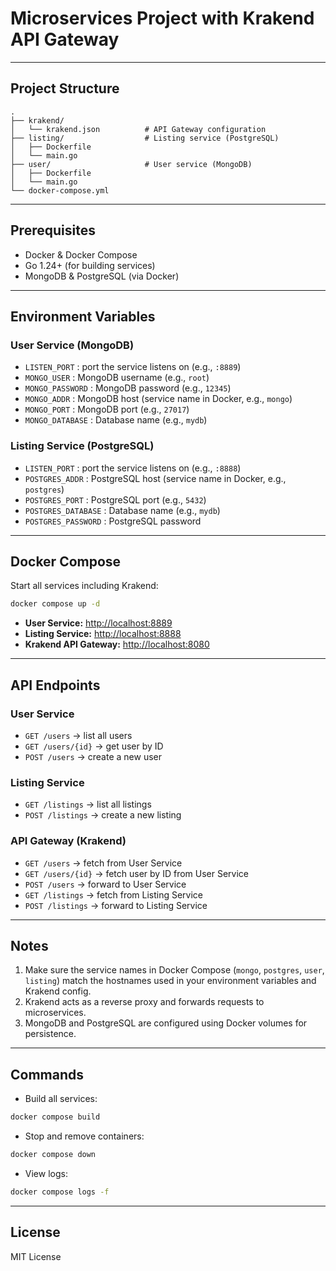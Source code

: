 # Microservices Project with Krakend API Gateway

---

## Project Structure

```
.
├── krakend/
│   └── krakend.json          # API Gateway configuration
├── listing/                  # Listing service (PostgreSQL)
│   ├── Dockerfile
│   └── main.go
├── user/                     # User service (MongoDB)
│   ├── Dockerfile
│   └── main.go
└── docker-compose.yml
```

---

## Prerequisites

* Docker & Docker Compose
* Go 1.24+ (for building services)
* MongoDB & PostgreSQL (via Docker)

---

## Environment Variables

### User Service (MongoDB)

* `LISTEN_PORT` : port the service listens on (e.g., `:8889`)
* `MONGO_USER` : MongoDB username (e.g., `root`)
* `MONGO_PASSWORD` : MongoDB password (e.g., `12345`)
* `MONGO_ADDR` : MongoDB host (service name in Docker, e.g., `mongo`)
* `MONGO_PORT` : MongoDB port (e.g., `27017`)
* `MONGO_DATABASE` : Database name (e.g., `mydb`)

### Listing Service (PostgreSQL)

* `LISTEN_PORT` : port the service listens on (e.g., `:8888`)
* `POSTGRES_ADDR` : PostgreSQL host (service name in Docker, e.g., `postgres`)
* `POSTGRES_PORT` : PostgreSQL port (e.g., `5432`)
* `POSTGRES_DATABASE` : Database name (e.g., `mydb`)
* `POSTGRES_PASSWORD` : PostgreSQL password

---

## Docker Compose

Start all services including Krakend:

```bash
docker compose up -d
```

* **User Service:** [http://localhost:8889](http://localhost:8889)
* **Listing Service:** [http://localhost:8888](http://localhost:8888)
* **Krakend API Gateway:** [http://localhost:8080](http://localhost:8080)

---

## API Endpoints

### User Service

* `GET /users` → list all users
* `GET /users/{id}` → get user by ID
* `POST /users` → create a new user

### Listing Service

* `GET /listings` → list all listings
* `POST /listings` → create a new listing

### API Gateway (Krakend)

* `GET /users` → fetch from User Service
* `GET /users/{id}` → fetch user by ID from User Service
* `POST /users` → forward to User Service
* `GET /listings` → fetch from Listing Service
* `POST /listings` → forward to Listing Service

---

## Notes

1. Make sure the service names in Docker Compose (`mongo`, `postgres`, `user`, `listing`) match the hostnames used in your environment variables and Krakend config.
2. Krakend acts as a reverse proxy and forwards requests to microservices.
3. MongoDB and PostgreSQL are configured using Docker volumes for persistence.

---

## Commands

* Build all services:

```bash
docker compose build
```

* Stop and remove containers:

```bash
docker compose down
```

* View logs:

```bash
docker compose logs -f
```

---

## License

MIT License
